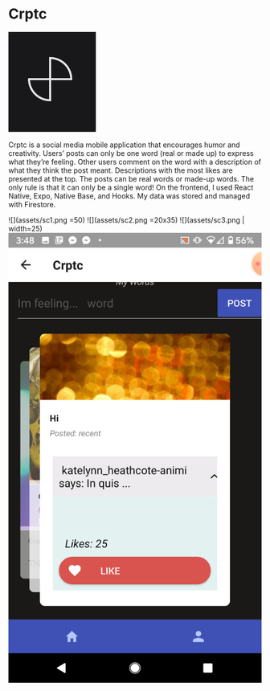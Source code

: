 # Crptc

![crptc logo](assets/crptc-icon-cr.jpg)

Crptc is a social media mobile application that encourages humor and creativity. Users’ posts can only be one word (real or made up) to express what they’re feeling. Other users comment on the word with a description of what they think the post meant. Descriptions with the most likes are presented at the top. The posts can be real words or made-up words. The only rule is that it can only be a single word! On the frontend, I used React Native, Expo, Native Base, and Hooks. My data was stored and managed with Firestore.

![](assets/sc1.png =50)
![](assets/sc2.png =20x35)
![](assets/sc3.png | width=25)
![](assets/sc4.png)
